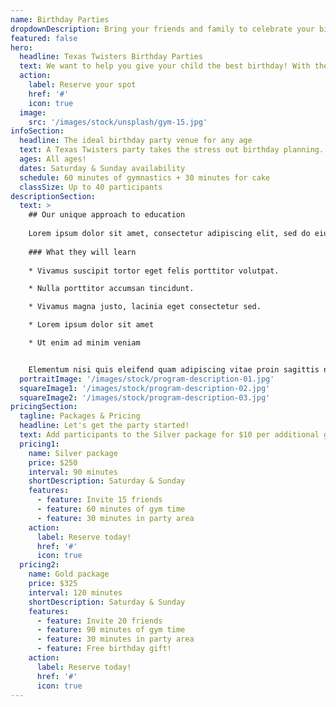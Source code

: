 ```yaml
---
name: Birthday Parties
dropdownDescription: Bring your friends and family to celebrate your big day.
featured: false
hero:
  headline: Texas Twisters Birthday Parties
  text: We want to help you give your child the best birthday! With the gym to themselves, they'll enjoy supervised open gym time, organized games, obstacle courses, and more. Don't wait, grab your spot today!
  action:
    label: Reserve your spot
    href: '#'
    icon: true
  image:
    src: '/images/stock/unsplash/gym-15.jpg'
infoSection:
  headline: The ideal birthday party venue for any age
  text: A Texas Twisters party takes the stress out birthday planning. Our coaches take care of all the details, and make sure your child and all their friends have an amazing time.
  ages: All ages!
  dates: Saturday & Sunday availability
  schedule: 60 minutes of gymnastics + 30 minutes for cake
  classSize: Up to 40 participants
descriptionSection:
  text: >
    ## Our unique approach to education
            
    Lorem ipsum dolor sit amet, consectetur adipiscing elit, sed do eiusmod tempor incididunt ut labore et dolore magna aliqua. Nisl pretium fusce id velit ut. Id porta nibh venenatis cras sed felis eget velit. Ut morbi tincidunt augue interdum velit. Ipsum faucibus vitae aliquet nec ullamcorper sit amet. Viverra orci sagittis eu volutpat odio facilisis mauris. Diam quis enim lobortis scelerisque fermentum. Viverra mauris in aliquam sem fringilla. 
        
    ### What they will learn
          
    * Vivamus suscipit tortor eget felis porttitor volutpat.

    * Nulla porttitor accumsan tincidunt.

    * Vivamus magna justo, lacinia eget consectetur sed.

    * Lorem ipsum dolor sit amet

    * Ut enim ad minim veniam


    Elementum nisi quis eleifend quam adipiscing vitae proin sagittis nisl. Viverra vitae congue eu consequat ac felis donec et odio. Euismod nisi porta lorem mollis aliquam ut porttitor. Sed nisi lacus sed viverra tellus. Augue lacus viverra vitae congue eu consequat ac felis donec. Elementum pulvinar etiam non quam lacus. Ut venenatis tellus in metus vulputate. Ultrices dui sapien eget mi proin sed libero enim. Id velit ut tortor pretium viverra suspendisse.
  portraitImage: '/images/stock/program-description-01.jpg'
  squareImage1: '/images/stock/program-description-02.jpg'
  squareImage2: '/images/stock/program-description-03.jpg'
pricingSection:
  tagline: Packages & Pricing
  headline: Let's get the party started!
  text: Add participants to the Silver package for $10 per additional guest, up to 40 guests. Increase gym time by $50 per 30 minutes, up to a total of 3 hours. Or upgrade to the Gold package!
  pricing1:
    name: Silver package
    price: $250
    interval: 90 minutes
    shortDescription: Saturday & Sunday
    features:
      - feature: Invite 15 friends
      - feature: 60 minutes of gym time
      - feature: 30 minutes in party area
    action:
      label: Reserve today!
      href: '#'
      icon: true
  pricing2:
    name: Gold package
    price: $325
    interval: 120 minutes
    shortDescription: Saturday & Sunday
    features:
      - feature: Invite 20 friends
      - feature: 90 minutes of gym time
      - feature: 30 minutes in party area
      - feature: Free birthday gift!
    action:
      label: Reserve today!
      href: '#'
      icon: true
---
```

